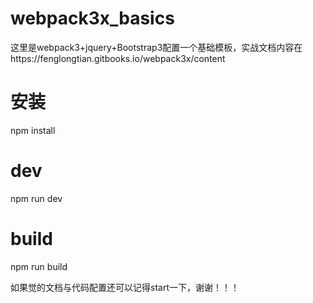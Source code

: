 # webpack3x_basics
这里是webpack3+jquery+Bootstrap3配置一个基础模板，实战文档内容在https://fenglongtian.gitbooks.io/webpack3x/content
# 安装
npm install
# dev
npm run dev
# build
npm run build

如果觉的文档与代码配置还可以记得start一下，谢谢！！！
